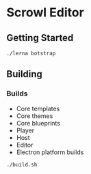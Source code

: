 # Scrowl Editor

## Getting Started
```./lerna botstrap```

## Building
### Builds
- Core templates
- Core themes
- Core blueprints
- Player
- Host
- Editor
- Electron platform builds

```./build.sh```
